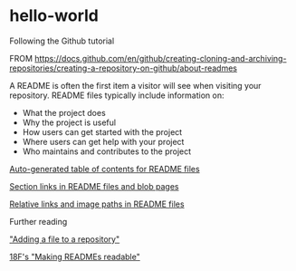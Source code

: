 # hello-world
Following the Github tutorial

FROM
https://docs.github.com/en/github/creating-cloning-and-archiving-repositories/creating-a-repository-on-github/about-readmes


A README is often the first item a visitor will see when visiting your repository. README files typically include information on:

- What the project does
- Why the project is useful
- How users can get started with the project
- Where users can get help with your project
- Who maintains and contributes to the project

[Auto-generated table of contents for README files](https://docs.github.com/en/github/creating-cloning-and-archiving-repositories/creating-a-repository-on-github/about-readmes#auto-generated-table-of-contents-for-readme-files)

[Section links in README files and blob pages](https://docs.github.com/en/github/creating-cloning-and-archiving-repositories/creating-a-repository-on-github/about-readmes#section-links-in-readme-files-and-blob-pages)

[Relative links and image paths in README files](https://docs.github.com/en/github/creating-cloning-and-archiving-repositories/creating-a-repository-on-github/about-readmes#relative-links-and-image-paths-in-readme-files)  
  


Further reading

["Adding a file to a repository"](https://docs.github.com/en/articles/adding-a-file-to-a-repository)

[18F's "Making READMEs readable"]( https://github.com/18F/open-source-guide/blob/18f-pages/pages/making-readmes-readable.md)

